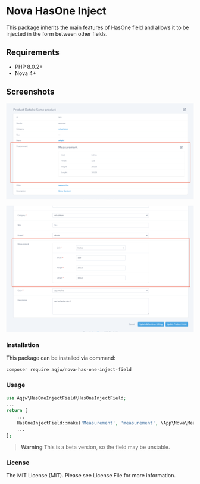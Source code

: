 # Nova HasOne Inject

This package inherits the main features of HasOne field and allows it to be injected in the form between other fields.

## Requirements

- PHP 8.0.2+
- Nova 4+

## Screenshots

![Detail View](demo/detail.png)

![Form View](demo/form.png)

### Installation

This package can be installed via command:

```bash
composer require aqjw/nova-has-one-inject-field
```

### Usage

```php
use Aqjw\HasOneInjectField\HasOneInjectField;
...
return [
    ...
    HasOneInjectField::make('Measurement', 'measurement', \App\Nova\Measurement::class),
    ...
];
```

> **Warning**
> This is a beta version, so the field may be unstable.

### License

The MIT License (MIT). Please see License File for more information.
